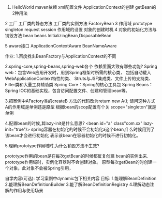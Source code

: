 1. HelloWorld
    maven依赖
    xml配置文件
    ApplicationContext的创建
    getBean的2种用法
    
2  工厂
    工厂类的静态方法
    工厂类的实例方法
    FactoryBean
3 作用域
    prototype
    singleton
    request
    session
    作用域的设置
    对象的创建时机
4  对象的初始化方法与销毁方法
    bean
    beans
    InitializingBean,DisposableBean

5  aware接口
    ApplicationContextAware
    BeanNameAware
    
作业:
1.百度找出BeanFactory与ApplicationContext的不同


2.spring-core,spring-beans,spring-web各个
依赖里面大致有哪些功能?
Spring web：包含Web应用开发时，用到Spring框架时所需的核心类，
包括自动载入WebApplicationContext特性的类、
Struts与JSF集成类、文件上传的支持类、Filter类和大量工具辅助类
Spring Core：Spring的核心工具包
Spring Beans：Spring IOC的基础实现，包含访问配置文件、创建和管理bean等。

3.把案例中AFactory类的createB
方法的代码改为return new A();
请问这种方式A的作用域是单例还是原型
根据bean的scop配置有个关
scope="singleton"就是单例

4.配置bean的时候,其lazy-init是什么意思?
<bean id="a" class"com.xx" lazy-init="true"/>
spring容器在初始化的时候不会初始化a这个bean,什么时候用到了该bean才会进行初始化
表示该bean在容器初始化的时候不进行初始化。

5.理解prototype作用域时,为什么销毁方法不生效?

prototype作用的bean是在每次getBean的时候都反复创建
bean的实例出来.
prototype作用域时，实例化容器时不会创建对象。
原型每次getBean的时创建一个对象，此对象不会被Spring引用，


自学内容(可选):
    学习案例中dynamic包下相关内容
  目标:
  1.能理解BeanDefinition
  2.能理解BeanDefinitionBuilder
  3.能了解BeanDefinitionRegistry
  4.理解动态注解的作用与使用场景 

